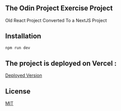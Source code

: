 ## The Odin Project Exercise Project
Old React Project Converted To a NextJS Project

## Installation

```bash
npm run dev
```

## The project is deployed on Vercel :
[Deployed Version](https://donate-walter.vercel.app/)

## License
[MIT](https://choosealicense.com/licenses/mit/)
